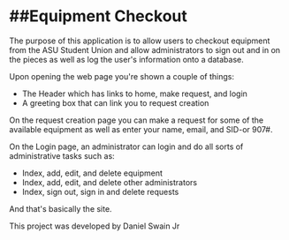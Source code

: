 ##Equipment Checkout
=======

The purpose of this application is to allow users to checkout equipment from the ASU Student Union and allow administrators to sign out and in on the pieces as well as log the user's information onto a database.

Upon opening the web page you're shown a couple of things:

- The Header which has links to home, make request, and login
- A greeting box that can link you to request creation

On the request creation page you can make a request for some of the available equipment as well as enter your name, email, and SID-or 907#.

On the Login page, an administrator can login and do all sorts of administrative tasks such as:

- Index, add, edit, and delete equipment
- Index, add, edit, and delete other administrators
- Index, sign out, sign in and delete requests
  
And that's basically the site.

This project was developed by Daniel Swain Jr
